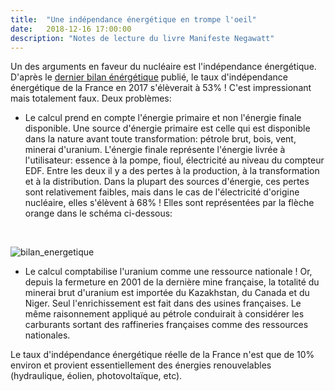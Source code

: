 ```yaml
---
title:  "Une indépendance énergétique en trompe l'oeil"
date:   2018-12-16 17:00:00
description: "Notes de lecture du livre Manifeste Negawatt"
---
```


Un des arguments en faveur du nucléaire est l'indépendance énergétique. D'après le [dernier bilan énérgétique](http://www.statistiques.developpement-durable.gouv.fr/publications/p/2753/969/bilan-energetique-france-metropolitaine-2017-donnees.html) publié, le taux d'indépendance énergétique de la France en 2017 s'élèverait à 53% ! C'est impressionant mais totalement faux. Deux problèmes:

* Le calcul prend en compte l'énergie primaire et non l'énergie finale disponible. Une source d'énergie primaire est celle qui est disponible dans la nature avant toute transformation: pétrole brut, bois, vent, minerai d'uranium. L'énergie finale représente l'énergie livrée à l'utilisateur: essence à la pompe, fioul, électricité au niveau du compteur EDF. Entre les deux il y a des pertes à la production, à la transformation et à la distribution. Dans la plupart des sources d'énergie, ces pertes sont relativement faibles, mais dans le cas de l'électricité d'origine nucléaire, elles s'élèvent à 68% ! Elles sont représentées par la flèche orange dans le schéma ci-dessous:

<br/>

![bilan_energetique]({{site.url}}/assets/images/nucleaire/bilan_energetique.png)

* Le calcul comptabilise l'uranium comme une ressource nationale ! Or, depuis la fermeture en 2001 de la dernière mine française, la totalité du minerai brut d'uranium est importée du Kazakhstan, du Canada et du Niger. Seul l'enrichissement est fait dans des usines françaises. Le même raisonnement appliqué au pétrole conduirait à considérer les carburants sortant des raffineries françaises comme des ressources nationales.

Le taux d'indépendance énergétique réelle de la France n'est que de 10% environ et provient essentiellement des énergies renouvelables (hydraulique, éolien, photovoltaïque, etc).


